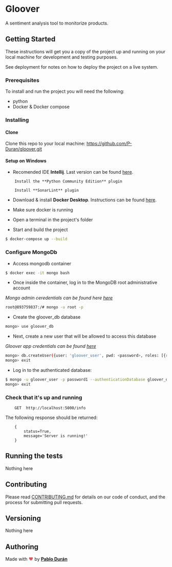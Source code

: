 # Gloover

A sentiment analysis tool to monitorize products.

## Getting Started

These instructions will get you a copy of the project up and running on your local machine for development and testing purposes.

See deployment for notes on how to deploy the project on a live system.

### Prerequisites

To install and run the project you will need the following:

* python
* Docker & Docker compose


### Installing

#### Clone

Clone this repo to your local machine: <https://github.com/P-Duran/gloover.git>

#### Setup on Windows

* Recomended IDE **Intellij**. Last version can be found [here](https://www.jetbrains.com/idea/download/).

```
    Install the **Python Community Edition** plugin
```
```
    Install **SonarLint** plugin
```

* Download & install **Docker Desktop**. Instructions can be found [here](https://docs.docker.com/docker-for-windows/install/).
  
* Make sure docker is running
  
* Open a terminal in the project's folder
  
* Start and build the project
```sh
$ docker-compose up --build
```

### Configure MongoDb
* Access mongodb container
```sh
$ docker exec -it mongo bash
```
* Once inside the container, log in to the MongoDB root administrative account

*Mongo admin ceredentials can be found here [here](docker-compose.yml)*
```sh
root@893759837:/# mongo -u root -p
```
* Create the gloover_db database
```sh
mongo> use gloover_db
```
* Next, create a new user that will be allowed to access this database

*Gloover app credentials can be found [here](docker-compose.yml)*
```sh
mongo> db.createUser({user: 'gloover_user', pwd: <password>, roles: [{role: 'readWrite', db: <user>}]})
mongo> exit
```
* Log in to the authenticated database:
```sh
$ mongo -u gloover_user -p password1 --authenticationDatabase gloover_db
mongo> exit
```

### Check that it's up and running
```
    GET  http://localhost:5000/info
```
The following response should be returned:
```
    {
        status=True,
        message='Server is running!'
    }
```


## Running the tests
Nothing here

## Contributing

Please read [CONTRIBUTING.md](CONTRIBUTING.md) for details on our code of conduct, and the process for submitting pull requests.

## Versioning


Nothing here


## Authoring

Made with <span style="color: #e25555;">&#9829;</span> by [**Pablo Durán**](https://github.com/P-Duran)
